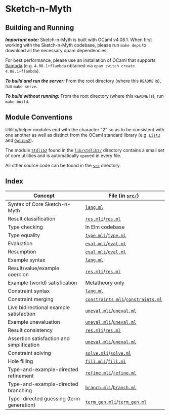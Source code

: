 # Sketch-n-Myth

## Building and Running

***Important note:***
Sketch-n-Myth is built with OCaml v4.08.1. When first working with the
Sketch-n-Myth codebase, please run `make deps` to download all the necessary
opam dependencies.

For best performance, please use an installation of OCaml that supports
[flambda](https://caml.inria.fr/pub/docs/manual-ocaml/flambda.html)
(e.g. `4.08.1+flambda` obtained via `opam switch create 4.08.1+flambda`).

***To build and run the server:***
From the root directory (where this `README` is), run `make serve`.

***To build without running:***
From the root directory (where this `README` is), run `make build`.

## Module Conventions

Utility/helper modules end with the character "2" so as to be consistent with
one another as well as distinct from the OCaml standard library (e.g.
[`List2`](src/list2.mli) and [`Option2`](src/option2.mli)).

The module [`Stdlib2`](lib/stdlib2/stdlib2.mli) found in the
[`lib/stdlib2/`](lib/stdlib2/) directory contains a small set of core utilities
and is automatically `open`ed in every file.

All other source code can be found in the [`src`](src/) directory.

## Index

| Concept                                     | File (in [`src/`](src/))
| ------------------------------------------- | ------------------------------
| Syntax of Core Sketch-n-Myth                | [`lang.ml`](src/lang.ml)
| Result classification                       | [`res.mli`](src/res.mli)/[`res.ml`](src/res.ml)
| Type checking                               | In Elm codebase
| Type equality                               | [`type.mli`](src/type.mli)/[`type.ml`](src/type.ml)
| Evaluation                                  | [`eval.mli`](src/eval.mli)/[`eval.ml`](src/eval.ml)
| Resumption                                  | [`eval.mli`](src/eval.mli)/[`eval.ml`](src/eval.ml)
| Example syntax                              | [`lang.ml`](src/lang.ml)
| Result/value/example coercion               | [`res.mli`](src/res.mli)/[`res.ml`](src/res.ml)
| Example (world) satisfication               | Metatheory only
| Constraint syntax                           | [`lang.ml`](src/lang.ml)
| Constraint merging                          | [`constraints.mli`](src/constraints.mli)/[`constraints.ml`](src/constraints.ml)
| Live bidirectional example satisfaction     | [`uneval.mli`](src/uneval.mli)/[`uneval.ml`](src/uneval.ml)
| Example unevaluation                        | [`uneval.mli`](src/uneval.mli)/[`uneval.ml`](src/uneval.ml)
| Result consistency                          | [`res.mli`](src/res.mli)/[`res.ml`](src/res.ml)
| Assertion satisfaction and simplification   | [`uneval.mli`](src/uneval.mli)/[`uneval.ml`](src/uneval.ml)
| Constraint solving                          | [`solve.mli`](src/solve.mli)/[`solve.ml`](src/solve.ml)
| Hole filling                                | [`fill.mli`](src/fill.mli)/[`fill.ml`](src/fill.ml)
| Type-and-example-directed refinement        | [`refine.mli`](src/refine.mli)/[`refine.ml`](src/refine.ml)
| Type-and-example-directed branching         | [`branch.mli`](src/branch.mli)/[`branch.ml`](src/branch.ml)
| Type-directed guessing (term generation)    | [`term_gen.mli`](src/term_gen.mli)/[`term_gen.ml`](src/term_gen.ml)

